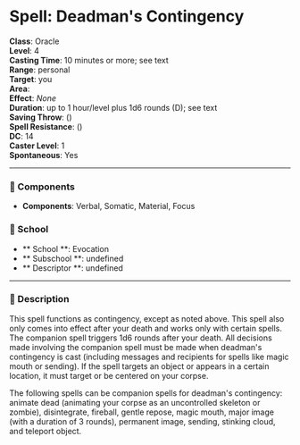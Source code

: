 
# Spell: Deadman's Contingency
**Class**: Oracle  
**Level**: 4  
**Casting Time**: 10 minutes or more; see text  
**Range**: personal  
**Target**: you  
**Area**:   
**Effect**: _None_  
**Duration**: up to 1 hour/level plus 1d6 rounds (D); see text  
**Saving Throw**:  ()  
**Spell Resistance**:  ()  
**DC**: 14  
**Caster Level**: 1  
**Spontaneous**: Yes

---

### 🔮 Components
- **Components**: Verbal, Somatic, Material, Focus

### 🏫 School
- ** School **: Evocation
- ** Subschool **: undefined
- ** Descriptor **: undefined
---

### 📜 Description
This spell functions as contingency, except as noted above. This spell also only comes into effect after your death and works only with certain spells. The companion spell triggers 1d6 rounds after your death. All decisions made involving the companion spell must be made when deadman's contingency is cast (including messages and recipients for spells like magic mouth or sending). If the spell targets an object or appears in a certain location, it must target or be centered on your corpse.

The following spells can be companion spells for deadman's contingency: animate dead (animating your corpse as an uncontrolled skeleton or zombie), disintegrate, fireball, gentle repose, magic mouth, major image (with a duration of 3 rounds), permanent image, sending, stinking cloud, and teleport object.

